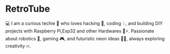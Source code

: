 # RetroTube
💻 I am a curious techie 🤖 who loves hacking 🔐, coding 💡, and building DIY projects with Raspberry Pi,Esp32 and other Hardwares 🍓⚡. Passionate about robotics 🤝, gaming 🎮, and futuristic neon ideas 🌌✨, always exploring creativity 🔥.
